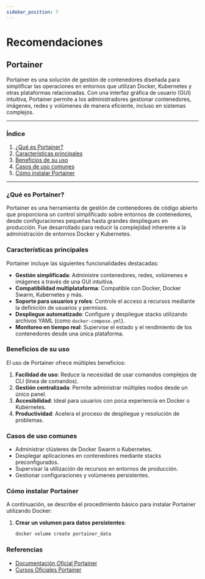 ```yaml
---
sidebar_position: 7
---
```



# Recomendaciones

## Portainer

Portainer es una solución de gestión de contenedores diseñada para simplificar las operaciones en entornos que utilizan Docker, Kubernetes y otras plataformas relacionadas. Con una interfaz gráfica de usuario (GUI) intuitiva, Portainer permite a los administradores gestionar contenedores, imágenes, redes y volúmenes de manera eficiente, incluso en sistemas complejos.

---

### Índice

1. [¿Qué es Portainer?](#qué-es-portainer)
2. [Características principales](#características-principales)
3. [Beneficios de su uso](#beneficios-de-su-uso)
4. [Casos de uso comunes](#casos-de-uso-comunes)
5. [Cómo instalar Portainer](#cómo-instalar-portainer)

---

### ¿Qué es Portainer?

Portainer es una herramienta de gestión de contenedores de código abierto que proporciona un control simplificado sobre entornos de contenedores, desde configuraciones pequeñas hasta grandes despliegues en producción. Fue desarrollado para reducir la complejidad inherente a la administración de entornos Docker y Kubernetes.

### Características principales

Portainer incluye las siguientes funcionalidades destacadas:

- **Gestión simplificada**: Administre contenedores, redes, volúmenes e imágenes a través de una GUI intuitiva.
- **Compatibilidad multiplataforma**: Compatible con Docker, Docker Swarm, Kubernetes y más.
- **Soporte para usuarios y roles**: Controle el acceso a recursos mediante la definición de usuarios y permisos.
- **Despliegue automatizado**: Configure y despliegue stacks utilizando archivos YAML (como `docker-compose.yml`).
- **Monitoreo en tiempo real**: Supervise el estado y el rendimiento de los contenedores desde una única plataforma.

### Beneficios de su uso

El uso de Portainer ofrece múltiples beneficios:

1. **Facilidad de uso**: Reduce la necesidad de usar comandos complejos de CLI (línea de comandos).  
2. **Gestión centralizada**: Permite administrar múltiples nodos desde un único panel.  
3. **Accesibilidad**: Ideal para usuarios con poca experiencia en Docker o Kubernetes.  
4. **Productividad**: Acelera el proceso de despliegue y resolución de problemas.  

### Casos de uso comunes

- Administrar clústeres de Docker Swarm o Kubernetes.  
- Desplegar aplicaciones en contenedores mediante stacks preconfigurados.  
- Supervisar la utilización de recursos en entornos de producción.  
- Gestionar configuraciones y volúmenes persistentes.  

### Cómo instalar Portainer

A continuación, se describe el procedimiento básico para instalar Portainer utilizando Docker:  

1. **Crear un volumen para datos persistentes**:  
   ```bash
   docker volume create portainer_data


### Referencias

   - [Documentación Oficial Portainer](https://docs.portainer.io/)
   - [Cursos Oficiales Portainer](https://www.portainer.io/academy)